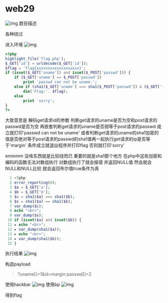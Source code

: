 # web29
![img](../../../image/QQ图片20210121204323.png)
题目描述

各种绕过

进入环境
![img](../../../image/bugku/4002412210162.png)

```php
<?php
highlight_file('flag.php');
$_GET['id'] = urldecode($_GET['id']);
$flag = 'flag{xxxxxxxxxxxxxxxxxxx}';
if (isset($_GET['uname']) and isset($_POST['passwd'])) {
	if ($_GET['uname'] == $_POST['passwd'])
		print 'passwd can not be uname.';
	else if (sha1($_GET['uname'] === sha1($_POST['passwd']) & ($_GET['id']) == 'margin'))
		die('Flag:'. $flag);
	else
		print 'sorry';
}
?>
```

大致意思是
解码get请求id的参数
判断get请求的uname是否为空和post请求的passwd是否为空
再嵌套判断get请求的uname是否弱等于post请求的passwd
成立就打印'passwd can not be uname'
或者判断get请求的uname的sha1加密的值是否绝对等于post请求的passwd的sha1值再一起执行get请求的ip是否等于'margin'
条件成立就退出程序并打印flag
否则就打印'sorry'

emmmm
没啥东西就是比较绕而已
重要的就是sha1那个地方
在php中这些加密和编码的函数无法对数组执行
对数组执行了就会报错
并返回NULL值
然会就会NULL和NULL比较
就会返回布尔值true条件为真
```php
  1 <?php
  2 error_reporting(0);
  3 $a = $_GET['a'];
  4 $b = $_GET['b'];
  5 $c = sha1($a) === sha1($b);
  6 $s = sha1($a) == sha1($b);
  7 var_dump($c);
  8 echo "<br>";
  9 var_dump($s);
 10 if (isset($a) and isset($b)) {
 11 ▸ echo "<br>";
 12 ▸ var_dump(sha1($a));
 13 ▸ echo "<br>";
 14 ▸ var_dump(sha1($b));
 15 }
```
执行结果
![img](vx_images/767549236621.png)


构造payload
>?uname[]=1&id=margin
>passwd[]=2

使用hackbar
![img](../../../image/bugku/2859129228588.png)
使用bp
![img](../../../image/bugku/2386131216455.png)

得到flag





